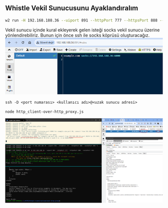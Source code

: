## Whistle Vekil Sunucusunu Ayaklandıralım

```sh
w2 run -H 192.168.188.36 --uiport 891 --httpPort 777 --httpsPort 888 --socksPort 999
```

Vekil sunucu içinde kural ekleyerek gelen isteği socks vekil sunucu üzerine yönlendirebiliriz. Bunun için önce ssh ile socks köprüsü oluşturacağız.
![Whistel kurallarına example.com'u socks vekile yönlendirme kuralını ekliyoruz](../.vscode/readme-images/example.com-socks.png)


```shell
ssh -D <port numarası> <kullanıcı adı>@<uzak sunucu adresi>
```


```sh
node http_client-over-http_proxy.js
```

![alt text](../.vscode/readme-images/example.com-socks1.png)
